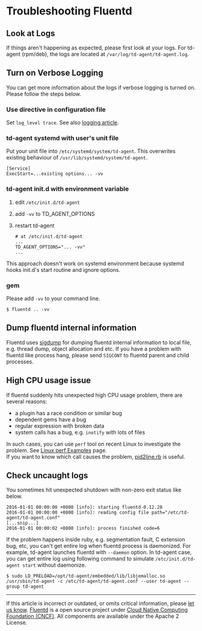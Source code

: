# Troubleshooting Fluentd


## Look at Logs

If things aren't happening as expected, please first look at your logs.
For td-agent (rpm/deb), the logs are located at
`/var/log/td-agent/td-agent.log`.


Turn on Verbose Logging
-----------------------

You can get more information about the logs if verbose logging is turned
on. Please follow the steps below.

### Use directive in configuration file

Set `log_level trace`. See also [logging
article](logging#by-config-file).


### td-agent systemd with user's unit file

Put your unit file into `/etc/systemd/system/td-agent`. This overwrites
existing behaviour of `/usr/lib/systemd/system/td-agent`.

``` {.CodeRay}
[Service]
ExecStart=...existing options... -vv
```


### td-agent init.d with environment variable

1.  edit `/etc/init.d/td-agent`
2.  add `-vv` to TD\_AGENT\_OPTIONS
3.  restart td-agent

    ``` {.CodeRay}
    # at /etc/init.d/td-agent
    ...
    TD_AGENT_OPTIONS="... -vv"
    ...
    ```

This approach doesn\'t work on systemd environment because systemd hooks
init.d\'s start routine and ignore options.


### gem

Please add `-vv` to your command line.

``` {.CodeRay}
$ fluentd .. -vv
```


Dump fluentd internal information
---------------------------------

Fluentd uses [sigdump](https://github.com/frsyuki/sigdump) for dumping
fluentd internal information to local file, e.g. thread dump, object
allocation and etc. If you have a problem with fluentd like process
hang, please send `SIGCONT` to fluentd parent and child processes.


High CPU usage issue
--------------------

If fluentd suddenly hits unexpected high CPU usage problem, there are
several reasons:

-   a plugin has a race condition or similar bug
-   dependent gems have a bug
-   regular expression with broken data
-   system calls has a bug, e.g. `inotify` with lots of files

In such cases, you can use `perf` tool on recent Linux to investigate
the problem. See [Linux perf
Examples](http://www.brendangregg.com/perf.html) page.\
If you want to know which call causes the problem,
[pid2line.rb](https://gist.github.com/nurse/0619b6af90df140508c2) is
useful.


Check uncaught logs
-------------------

You sometimes hit unexpected shutdown with non-zero exit status like
below.

``` {.CodeRay}
2016-01-01 00:00:00 +0800 [info]: starting fluentd-0.12.28
2016-01-01 00:00:00 +0800 [info]: reading config file path="/etc/td-agent/td-agent.conf"
[...snip...]
2016-01-01 00:00:02 +0800 [info]: process finished code=6
```

If the problem happens inside ruby, e.g. segmentation fault, C extension
bug, etc, you can't get entire log when fluentd process is daemonized.
For example, td-agent launches fluentd with `--daemon` option. In
td-agent case, you can get entire log using following command to
simulate `/etc/init.d/td-agent start` without daemonize.

``` {.CodeRay}
$ sudo LD_PRELOAD=/opt/td-agent/embedded/lib/libjemalloc.so /usr/sbin/td-agent -c /etc/td-agent/td-agent.conf --user td-agent --group td-agent
```


------------------------------------------------------------------------

If this article is incorrect or outdated, or omits critical information,
please [let us know](https://github.com/fluent/fluentd-docs/issues?state=open).
[Fluentd](http://www.fluentd.org/) is a open source project under [Cloud
Native Computing Foundation (CNCF)](https://cncf.io/). All components
are available under the Apache 2 License.

